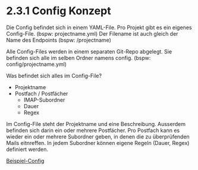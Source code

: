 # 2.3.1 Config Konzept

Die Config befindet sich in einem YAML-File.
Pro Projekt gibt es ein eigenes Config-File. (bspw: projectname.yml)
Der Filename ist auch gleich der Name des Endpoints (bspw: /projectname)

Alle Config-Files werden in einem separaten Git-Repo abgelegt.
Sie befinden sich alle im selben Ordner namens config. (bspw: config/projectname.yml)

Was befindet sich alles im Config-File?
* Projektname
* Postfach / Postfächer
  * IMAP-Subordner
  * Dauer
  * Regex

Im Config-File steht der Projektname und eine Beschreibung.
Ausserdem befinden sich darin ein oder mehrere Postfächer.
Pro Postfach kann es wieder ein oder mehrere Subordner geben,
in denen die zu überprüfenden Mails eitnreffen.
In jedem Subordner können eigene Regeln (Dauer, Regex) definiert werden.

[Beispiel-Config](https://github.com/puzzle/mailbox-watcher/blob/master/doc/2_konzeption/2.3_config_konzept/projectname.yml)
